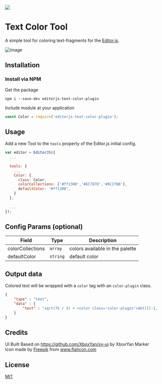 ![](https://badgen.net/badge/Editor.js/v2.0/blue)

# Text Color Tool

A simple tool for coloring text-fragments for the [Editor.js](https://editorjs.io).  

![image](https://user-images.githubusercontent.com/51183663/85031683-8d873e80-b1b1-11ea-83d7-50e65dc0f952.png)

## Installation

### Install via NPM

Get the package

```shell
npm i --save-dev editorjs-text-color-plugin
```

Include module at your application

```javascript
const Color = require('editorjs-text-color-plugin');
```

## Usage

Add a new Tool to the `tools` property of the Editor.js initial config.

```javascript
var editor = EditorJS({
  ...
  
  tools: {
    ...
    Color: {
      class: Color,
      colorCollections: ['#ff1300','#EC7878','#9C27B0'],
      defaultColor: '#ff1300',
    }
  },
  
  ...
});
```

## Config Params (optional)

| Field  | Type     | Description      |
| ------ | -------- | ---------------- |
| colorCollections  | `array` | colors available in the palette |
| defaultColor  | `string` | default color |

## Output data

Colored text will be wrapped with a `color` tag with an `color-plugin` class.

```json
{
    "type" : "text",
    "data" : {
        "text" : "sqrt(75 / 3) + <color class='color-plugin'>det([[-1, 2], [3, 1]]) - sin(pi / 4)^2</color>"
    }
}
```

## Credits
UI Built Based on https://github.com/XboxYan/xy-ui by XboxYan
Marker Icon made by <a href="http://www.freepik.com" title="Freepik">Freepik</a> from <a href="https://www.flaticon.com/" title="Flaticon"> www.flaticon.com</a>

## License
[MIT](https://github.com/flaming-cl/editorjs-text-color-plugin/blob/master/LICENSE)
